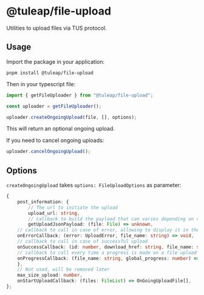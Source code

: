 # @tuleap/file-upload

Utilities to upload files via TUS protocol.

## Usage

Import the package in your application:
```shell
pnpm install @tuleap/file-upload
```

Then in your typescript file:
```typescript
import { getFileUploader } from "@tuleap/file-upload";

const uploader = getFileUploader();

uploader.createOngoingUpload(file, [], options);
```
This will return an optional ongoing upload.

If you need to cancel ongoing uploads:
```typescript
uploader.cancelOngoingUpload();
```

## Options

`createOngoingUpload` takes `options: FileUploadOptions` as parameter:
```typescript
{
    post_information: {
        // The url to initiate the upload
        upload_url: string,
        // callback to build the payload that can varies depending on context
        getUploadJsonPayload: (file: File) => unknown,
    // callback to call in case of error, allowing to display it in the UI for example
    onErrorCallback: (error: UploadError, file_name: string) => void,
    // callback to call in case of successful upload
    onSuccessCallback: (id: number, download_href: string, file_name: string) => void,
    // callback to call every time a progress is made on a file upload
    onProgressCallback: (file_name: string, global_progress: number) => void,
    },
    // Not used, will be removed later
    max_size_upload: number,
    onStartUploadCallback: (files: FileList) => OnGoingUploadFile[],
};
```
